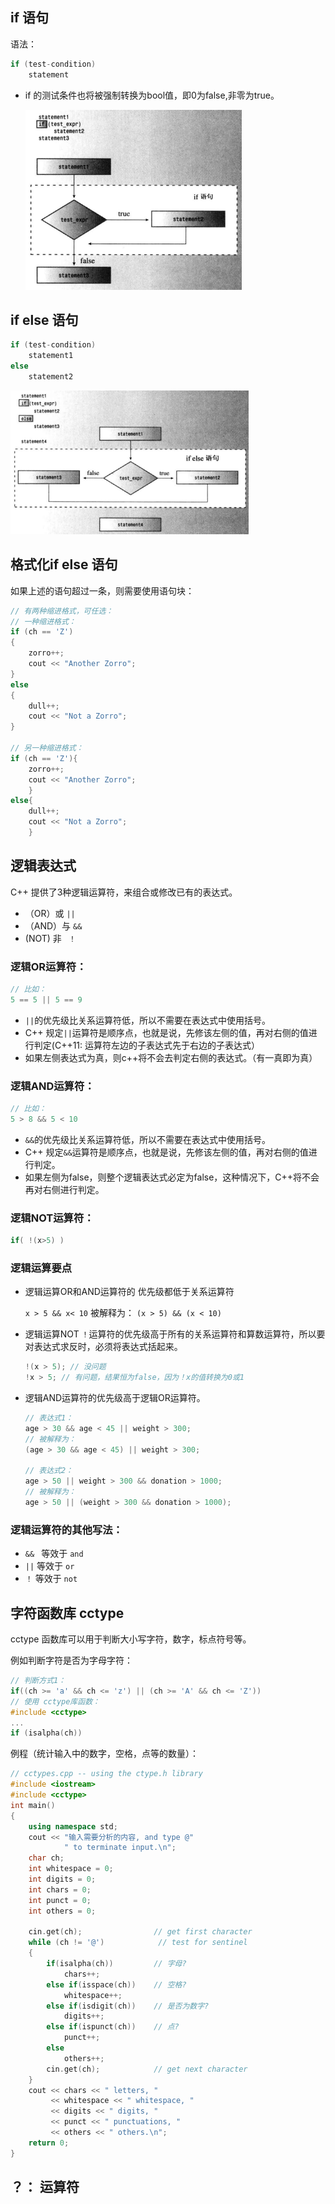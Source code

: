 ## if 语句

语法：

```cpp
if (test-condition)
    statement
```

- if 的测试条件也将被强制转换为bool值，即0为false,非零为true。

  ![image-20191115222836065](res/image-20191115222836065.png)

## if else 语句

```cpp
if (test-condition)
    statement1
else
    statement2
```

![image-20191115223055646](res/image-20191115223055646.png)

## 格式化if else 语句

如果上述的语句超过一条，则需要使用语句块：

```cpp
// 有两种缩进格式，可任选：
// 一种缩进格式：
if (ch == 'Z')
{
    zorro++;
    cout << "Another Zorro";
}
else
{
    dull++;
    cout << "Not a Zorro";
}

// 另一种缩进格式：
if (ch == 'Z'){
    zorro++;
    cout << "Another Zorro";
	}
else{
    dull++;
    cout << "Not a Zorro";
	}
```

## 逻辑表达式

C++ 提供了3种逻辑运算符，来组合或修改已有的表达式。

- （OR）或 `||` 
- （AND）与 `&&`
-  (NOT) 非 ` ！` 

### 逻辑OR运算符：

```cpp
// 比如：
5 == 5 || 5 == 9
```

- `||`的优先级比关系运算符低，所以不需要在表达式中使用括号。
- C++ 规定`||`运算符是顺序点，也就是说，先修该左侧的值，再对右侧的值进行判定(C++11: 运算符左边的子表达式先于右边的子表达式）
- 如果左侧表达式为真，则c++将不会去判定右侧的表达式。（有一真即为真）

### 逻辑AND运算符：

```cpp
// 比如：
5 > 8 && 5 < 10
```

- `&&`的优先级比关系运算符低，所以不需要在表达式中使用括号。
- C++ 规定`&&`运算符是顺序点，也就是说，先修该左侧的值，再对右侧的值进行判定。
- 如果左侧为false，则整个逻辑表达式必定为false，这种情况下，C++将不会再对右侧进行判定。

### 逻辑NOT运算符：

```cpp
if( !(x>5) )
```

### 逻辑运算要点

- 逻辑运算OR和AND运算符的 优先级都低于关系运算符

  `x > 5 && x< 10`  被解释为： `(x > 5) && (x < 10)`

- 逻辑运算NOT `！`运算符的优先级高于所有的关系运算符和算数运算符，所以要对表达式求反时，必须将表达式括起来。

  ```cpp
  !(x > 5); // 没问题
  !x > 5; // 有问题，结果恒为false，因为！x的值转换为0或1
  ```

- 逻辑AND运算符的优先级高于逻辑OR运算符。

  ```cpp
  // 表达式1：
  age > 30 && age < 45 || weight > 300;
  // 被解释为：
  (age > 30 && age < 45) || weight > 300;
  
  // 表达式2：
  age > 50 || weight > 300 && donation > 1000;
  // 被解释为：
  age > 50 || (weight > 300 && donation > 1000);
  ```

### 逻辑运算符的其他写法：

- `&& ` 等效于 `and`
- `||` 等效于 `or`
- `！` 等效于 `not`

## 字符函数库 cctype

cctype 函数库可以用于判断大小写字符，数字，标点符号等。

例如判断字符是否为字母字符：

```cpp
// 判断方式1：
if((ch >= 'a' && ch <= 'z') || (ch >= 'A' && ch <= 'Z'))
// 使用 cctype库函数：
#include <cctype>
...
if (isalpha(ch))
```

例程（统计输入中的数字，空格，点等的数量）：

```cpp
// cctypes.cpp -- using the ctype.h library
#include <iostream>
#include <cctype> 
int main()
{
    using namespace std;
    cout << "输入需要分析的内容, and type @"
            " to terminate input.\n";
    char ch;  
    int whitespace = 0;
    int digits = 0;
    int chars = 0;
    int punct = 0;
    int others = 0;

    cin.get(ch);                // get first character
    while (ch != '@')            // test for sentinel
    {
        if(isalpha(ch))         // 字母?
            chars++;
        else if(isspace(ch))    // 空格?
            whitespace++;
        else if(isdigit(ch))    // 是否为数字?
            digits++;
        else if(ispunct(ch))    // 点?
            punct++;
        else
            others++;
        cin.get(ch);            // get next character
    }
    cout << chars << " letters, "
         << whitespace << " whitespace, "
         << digits << " digits, "
         << punct << " punctuations, "
         << others << " others.\n";
    return 0; 
}
```

## ？： 运算符

